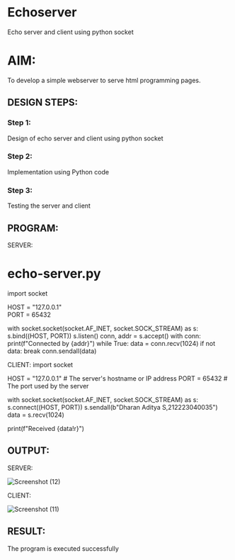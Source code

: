 # Echoserver
Echo server and client using python socket

# AIM:

To develop a simple webserver to serve html programming pages.

## DESIGN STEPS:

### Step 1:

Design of echo server and client using python socket

### Step 2:

Implementation using Python code

### Step 3:

Testing the server and client 

## PROGRAM:
SERVER:
# echo-server.py


import socket


HOST = "127.0.0.1"  
PORT = 65432 


with socket.socket(socket.AF_INET, socket.SOCK_STREAM) as s:
    s.bind((HOST, PORT))
    s.listen()
    conn, addr = s.accept()
    with conn:
        print(f"Connected by {addr}")
        while True:
            data = conn.recv(1024)
            if not data:
                break
            conn.sendall(data)



CLIENT:
import socket


HOST = "127.0.0.1"  # The server's hostname or IP address
PORT = 65432  # The port used by the server


with socket.socket(socket.AF_INET, socket.SOCK_STREAM) as s:
    s.connect((HOST, PORT))
    s.sendall(b"Dharan Aditya S,212223040035")
    data = s.recv(1024)


print(f"Received {data!r}")


## OUTPUT:
SERVER:


![Screenshot (12)](https://github.com/user-attachments/assets/815c5c73-4dbd-46a8-a50b-41dc4abe9855)


CLIENT:

![Screenshot (11)](https://github.com/user-attachments/assets/47c851a4-3cea-400f-b4b7-34d81b540355)



## RESULT:
The program is executed successfully
